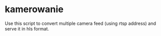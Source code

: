 # kamerowanie

Use this script to convert multiple camera feed (using rtsp address) and serve it in hls format.
